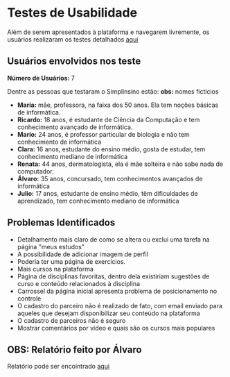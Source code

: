 # Testes de Usabilidade

Além de serem apresentados à plataforma e navegarem livremente, os usuários realizaram os testes detalhados [aqui](https://github.com/ICEI-PUC-Minas-PPLCC-TI/tiaw-ppl-cc-m-20212-aulas-particulares-01/blob/master/Documentacao/05-TestesDeSoftwareEUsabilidade/testesDeSoftware.md)

## Usuários envolvidos nos teste

**Número de Usuários:** 7

Dentre as pessoas que testaram o Simplinsino estão:
**obs:**  nomes fictícios

- **Maria:** mãe, professora, na faixa dos 50 anos. Ela tem noções básicas de informática.
- **Ricardo:** 18 anos, é estudante de Ciência da Computação e tem conhecimento avançado de informática.
- **Mario:** 24 anos, é professor particular de biologia  e não tem conhecimento de informática 
- **Clara:** 16 anos, estudante do ensino médio, gosta de estudar, tem conhecimento mediano de informática
- **Renata:** 44 anos, dermatologista, ela é mãe solteira e não sabe nada de computador.
- **Álvaro:** 35 anos, concursado, tem conhecimentos avançados de informática
- **Julio:** 17 anos, estudante de ensino médio, têm dificuldades de aprendizado, tem conhecimento mediano de informática


## Problemas Identificados

- Detalhamento mais claro de como se altera ou exclui uma tarefa na página "meus estudos"
- A possibilidade de adicionar imagem de perfil
- Poderia ter uma página de exercícios.
- Mais cursos na plataforma
- Página de disciplinas favoritas, dentro dela existiriam sugestões de curso e conteúdo relacionados à disciplina
- Carrossel da página inicial apresenta problema de posicionamento no controle
- O cadastro do parceiro não é realizado de fato, com email enviado para aqueles que desejam disponibilizar seu conteúdo na plataforma
- O cadastro de parceiros não é seguro 
- Mostrar comentários por vídeo e quais são os cursos mais populares

## OBS: Relatório feito por Álvaro 

Relatório pode ser encointrado [aqui](https://github.com/ICEI-PUC-Minas-PPLCC-TI/tiaw-ppl-cc-m-20212-aulas-particulares-01/blob/master/Documentacao/05-TestesDeSoftwareEUsabilidade/simplinsino%20-%20relatorio.docx)
